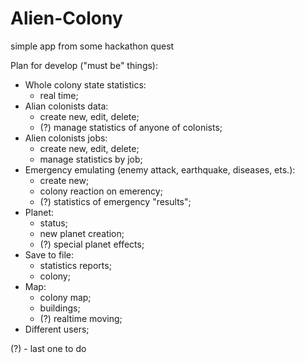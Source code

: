 # Alien-Colony

simple app from some hackathon quest

Plan for develop ("must be" things):
* Whole colony state statistics:
  * real time;
* Alian colonists data:
  * create new, edit, delete;
  * (?) manage statistics of anyone of colonists;
* Alien colonists jobs:
  * create new, edit, delete;
  * manage statistics by job;
* Emergency emulating (enemy attack, earthquake, diseases, ets.):
  * create new;
  * colony reaction on emerency;
  * (?) statistics of emergency "results";
* Planet:
  * status;
  * new planet creation;
  * (?) special planet effects;
* Save to file:
  * statistics reports;
  * colony;
* Map:
  * colony map;
  * buildings;
  * (?) realtime moving;
* Different users;

(?) - last one to do
